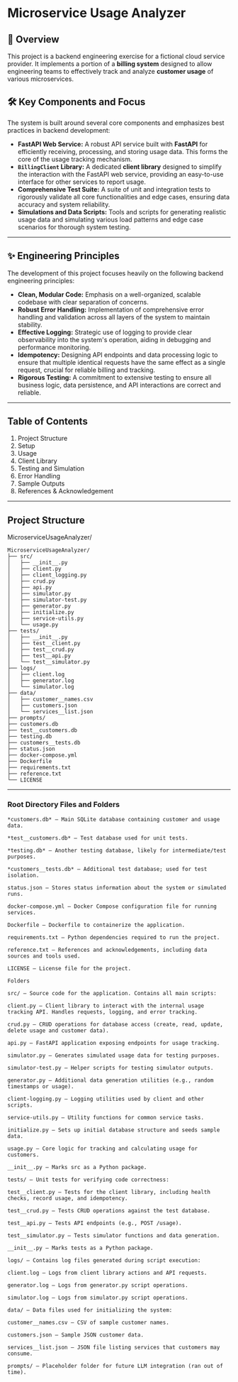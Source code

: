 # Microservice Usage Analyzer

## 🚀 Overview

This project is a backend engineering exercise for a fictional cloud service provider. It implements a portion of a **billing system** designed to allow engineering teams to effectively track and analyze **customer usage** of various microservices.

## 🛠️ Key Components and Focus

The system is built around several core components and emphasizes best practices in backend development:

* **FastAPI Web Service:** A robust API service built with **FastAPI** for efficiently receiving, processing, and storing usage data. This forms the core of the usage tracking mechanism.
* **`BillingClient` Library:** A dedicated **client library** designed to simplify the interaction with the FastAPI web service, providing an easy-to-use interface for other services to report usage.
* **Comprehensive Test Suite:** A suite of unit and integration tests to rigorously validate all core functionalities and edge cases, ensuring data accuracy and system reliability.
* **Simulations and Data Scripts:** Tools and scripts for generating realistic usage data and simulating various load patterns and edge case scenarios for thorough system testing.

---

## ✨ Engineering Principles

The development of this project focuses heavily on the following backend engineering principles:

* **Clean, Modular Code:** Emphasis on a well-organized, scalable codebase with clear separation of concerns.
* **Robust Error Handling:** Implementation of comprehensive error handling and validation across all layers of the system to maintain stability.
* **Effective Logging:** Strategic use of logging to provide clear observability into the system's operation, aiding in debugging and performance monitoring.
* **Idempotency:** Designing API endpoints and data processing logic to ensure that multiple identical requests have the same effect as a single request, crucial for reliable billing and tracking.
* **Rigorous Testing:** A commitment to extensive testing to ensure all business logic, data persistence, and API interactions are correct and reliable.

---
## Table of Contents
   1. Project Structure
   2. Setup
   3. Usage
   4. Client Library
   5. Testing and Simulation
   6. Error Handling
   7. Sample Outputs
   8. References & Acknowledgement
   
---
## Project Structure
MicroserviceUsageAnalyzer/
```
MicroserviceUsageAnalyzer/
├── src/
│   ├── __init__.py
│   ├── client.py
│   ├── client_logging.py
│   ├── crud.py
│   ├── api.py
│   ├── simulator.py
│   ├── simulator-test.py
│   ├── generator.py
│   ├── initialize.py
│   ├── service-utils.py
│   └── usage.py
├── tests/
│   ├── __init__.py
│   ├── test__client.py
│   ├── test__crud.py
│   ├── test__api.py
│   └── test__simulator.py
├── logs/
│   ├── client.log
│   ├── generator.log
│   └── simulator.log
├── data/
│   ├── customer__names.csv
│   ├── customers.json
│   └── services__list.json
├── prompts/
├── customers.db
├── test__customers.db
├── testing.db
├── customers__tests.db
├── status.json
├── docker-compose.yml
├── Dockerfile
├── requirements.txt
├── reference.txt
└── LICENSE
```
---
### Root Directory Files and Folders
```
*customers.db* – Main SQLite database containing customer and usage data.

*test__customers.db* – Test database used for unit tests.

*testing.db* – Another testing database, likely for intermediate/test purposes.

*customers__tests.db* – Additional test database; used for test isolation.

status.json – Stores status information about the system or simulated runs.

docker-compose.yml – Docker Compose configuration file for running services.

Dockerfile – Dockerfile to containerize the application.

requirements.txt – Python dependencies required to run the project.

reference.txt – References and acknowledgements, including data sources and tools used.

LICENSE – License file for the project.

Folders

src/ – Source code for the application. Contains all main scripts:

client.py – Client library to interact with the internal usage tracking API. Handles requests, logging, and error tracking.

crud.py – CRUD operations for database access (create, read, update, delete usage and customer data).

api.py – FastAPI application exposing endpoints for usage tracking.

simulator.py – Generates simulated usage data for testing purposes.

simulator-test.py – Helper scripts for testing simulator outputs.

generator.py – Additional data generation utilities (e.g., random timestamps or usage).

client-logging.py – Logging utilities used by client and other scripts.

service-utils.py – Utility functions for common service tasks.

initialize.py – Sets up initial database structure and seeds sample data.

usage.py – Core logic for tracking and calculating usage for customers.

__init__.py – Marks src as a Python package.

tests/ – Unit tests for verifying code correctness:

test__client.py – Tests for the client library, including health checks, record usage, and idempotency.

test__crud.py – Tests CRUD operations against the test database.

test__api.py – Tests API endpoints (e.g., POST /usage).

test__simulator.py – Tests simulator functions and data generation.

__init__.py – Marks tests as a Python package.

logs/ – Contains log files generated during script execution:

client.log – Logs from client library actions and API requests.

generator.log – Logs from generator.py script operations.

simulator.log – Logs from simulator.py script operations.

data/ – Data files used for initializing the system:

customer__names.csv – CSV of sample customer names.

customers.json – Sample JSON customer data.

services__list.json – JSON file listing services that customers may consume.

prompts/ – Placeholder folder for future LLM integration (ran out of time).
```
